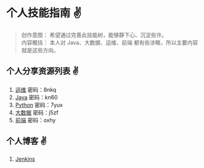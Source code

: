 # 个人技能指南  :v:

> 创作意图： 希望通过完善此技能树，能够静下心、沉淀些许。<br>
> 内容概括： 本人对 Java、大数据、运维、前端 都有些涉略，所以主要内容就是这些方向。

## 个人分享资源列表  :v:
1. [运维](https://pan.baidu.com/s/1edH75gJyHW0wB1PySIulrw?_blank)    密码：8nkq       
2. [Java](https://pan.baidu.com/s/1m3Yz9PRama3zXvSvkAlCJA)    密码：kn60              
3. [Python](https://pan.baidu.com/s/1Y5vwqpSn-86fevjn0Rdhsg)  密码：7yux              
4. [大数据](https://pan.baidu.com/s/1zU_i1W8rH-ZeAErNxIT-gQ)  密码：j5zf              
5. [前端](https://pan.baidu.com/s/1xM9pe13d7ssXEJpQjAYx0w)    密码：oxhy               

## 个人博客  :v:
1. [Jenkins](https://blog.csdn.net/davis_dxs/article/category/8087007)

